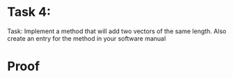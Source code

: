 # Task 4: 
Task: Implement a method that will add two vectors of the same length. Also create an entry for the method in your software manual
# Proof
